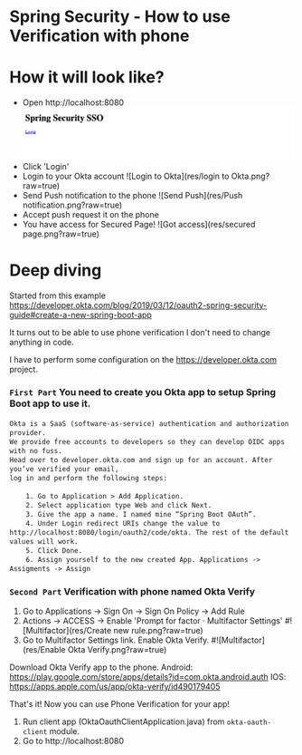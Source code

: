 # Spring Security - How to use Verification with phone
# How it will look like?
* Open http://localhost:8080
![Localhost](res/localhost.png?raw=true)
* Click 'Login'
* Login to your Okta account
![Login to Okta](res/login to Okta.png?raw=true)
* Send Push notification to the phone
![Send Push](res/Push notification.png?raw=true)
* Accept push request it on the phone
* You have access for Secured Page!
![Got access](res/secured page.png?raw=true)


# Deep diving
Started from this example https://developer.okta.com/blog/2019/03/12/oauth2-spring-security-guide#create-a-new-spring-boot-app

It turns out to be able to use phone verification I don't need to change anything in code.

I have to perform some configuration on the https://developer.okta.com project.

### `First Part` You need to create you Okta app to setup Spring Boot app to use it.

    Okta is a SaaS (software-as-service) authentication and authorization provider. 
    We provide free accounts to developers so they can develop OIDC apps with no fuss. 
    Head over to developer.okta.com and sign up for an account. After you’ve verified your email, 
    log in and perform the following steps:
    
        1. Go to Application > Add Application.
        2. Select application type Web and click Next.
        3. Give the app a name. I named mine “Spring Boot OAuth”.
        4. Under Login redirect URIs change the value to http://localhost:8080/login/oauth2/code/okta. The rest of the default values will work.
        5. Click Done.
        6. Assign yourself to the new created App. Applications -> Assigments -> Assign
        
### `Second Part` Verification with phone named Okta Verify
1. Go to Applications -> Sign On -> Sign On Policy -> Add Rule
2. Actions -> ACCESS -> Enable 'Prompt for factor · Multifactor Settings'
#![Multifactor](res/Create new rule.png?raw=true)
3. Go to Multifactor Settings link. Enable Okta Verify.
#![Multifactor](res/Enable Okta Verify.png?raw=true)
       
Download Okta Verify app to the phone.
Android: https://play.google.com/store/apps/details?id=com.okta.android.auth
IOS: https://apps.apple.com/us/app/okta-verify/id490179405

That's it! Now you can use Phone Verification for your app!

1. Run client app (OktaOauthClientApplication.java) from `okta-oauth-client` module.
2. Go to http://localhost:8080
